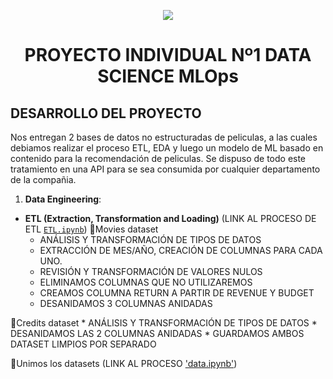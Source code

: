 <p align=center><img src=https://d31uz8lwfmyn8g.cloudfront.net/Assets/logo-henry-white-lg.png><p>

# <h1 align=center> **PROYECTO INDIVIDUAL Nº1 DATA SCIENCE MLOps** </h1>

## **DESARROLLO DEL PROYECTO**

Nos entregan 2 bases de datos no estructuradas de peliculas, a las cuales debiamos realizar el proceso ETL, EDA y luego un modelo de ML basado en contenido para la recomendación de peliculas. Se dispuso de todo este tratamiento en una API para se sea consumida por cualquier departamento de la compañia.


1. **Data Engineering**:

- **ETL (Extraction, Transformation and Loading)** (LINK AL PROCESO DE ETL [`ETL.ipynb`](./ETL.ipynb))
🌟Movies dataset
    * ANÁLISIS Y TRANSFORMACIÓN DE TIPOS DE DATOS
    * EXTRACCIÓN DE MES/AÑO, CREACIÓN DE COLUMNAS PARA CADA UNO.
    * REVISIÓN Y TRANSFORMACIÓN DE VALORES NULOS
    * ELIMINAMOS COLUMNAS QUE NO UTILIZAREMOS
    * CREAMOS COLUMNA RETURN A PARTIR DE REVENUE Y BUDGET
    * DESANIDAMOS 3 COLUMNAS ANIDADAS
   
🌟Credits dataset
    * ANÁLISIS Y TRANSFORMACIÓN DE TIPOS DE DATOS
    * DESANIDAMOS LAS 2 COLUMNAS ANIDADAS
    * GUARDAMOS AMBOS DATASET LIMPIOS POR SEPARADO

🌟Unimos los datasets (LINK AL PROCESO ['data.ipynb'](./data.ipynb))



